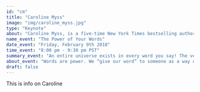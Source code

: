 ```yaml
---
id: "cm"
title: "Caroline Myss"
image: "img/caroline_myss.jpg"
type: "Keynote"
about: "Caroline Myss, is a five-time New York Times bestselling author and internationally renowned speaker in the fields of human consciousness, spirituality and mysticism, health, energy medicine, and the science of medical intuition. Caroline established her own educational institute in 2003, CMED (Caroline Myss Education), which offers a diverse array of programs devoted to personal development and draws students from all over the world. In addition to hosting a weekly radio show on the Hay House network, Caroline maintains a rigorous international workshop and lecture schedule."
name_event: "The Power of Your Words"
date_event: "Friday, February 9th 2018"
time_event: "8:00 pm - 9:30 pm PST"
summary_event: "An entire universe exists in every word you say! The very essence of what it means to become a conscious person begins with examining the content of your vocabulary and its power to shape, define, and order your inner and outer universe."
about_event: "Words are power. We “give our word” to someone as a way of sealing a bond. Breaking our “word” represents the shattering of a commitment and can devastate a relationship forever. Words are the creative tools through which you form the stories you tell yourself about every experience in your life."
draft: false
---
```


This is info on Caroline
